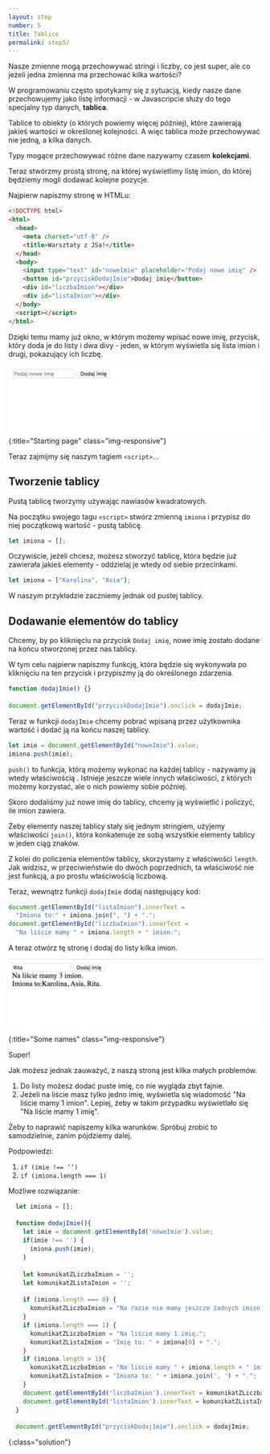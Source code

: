 ```yaml
---
layout: step
number: 5
title: Tablice
permalink: step5/
---
```


Nasze zmienne mogą przechowywać stringi i liczby, co jest super, ale co jeżeli jedna zmienna ma przechować kilka wartości?

W programowaniu często spotykamy się z sytuacją, kiedy nasze dane przechowujemy jako listę informacji - w Javascripcie służy do tego specjalny typ danych, **tablica**.

Tablice to obiekty (o których powiemy więcej później), które zawierają jakieś wartości w określonej kolejności. A więc tablica może przechowywać nie jedną, a kilka danych.

Typy mogące przechowywać różne dane nazywamy czasem **kolekcjami**.

Teraz stwórzmy prostą stronę, na której wyświetlimy listę imion, do której będziemy mogli dodawać kolejne pozycje.

Najpierw napiszmy stronę w HTMLu:

```html
<!DOCTYPE html>
<html>
  <head>
    <meta charset="utf-8" />
    <title>Warsztaty z JSa!</title>
  </head>
  <body>
    <input type="text" id="noweImie" placeholder="Podaj nowe imię" />
    <button id="przyciskDodajImie">Dodaj imię</button>
    <div id="liczbaImion"></div>
    <div id="listaImion"></div>
  </body>
  <script></script>
</html>
```

Dzięki temu mamy już okno, w którym możemy wpisać nowe imię, przycisk, który doda je do listy i dwa divy - jeden, w którym wyświetla się lista imion i drugi, pokazujący ich liczbę.

![Starting page](../assets/step-5a.png){:title="Starting page" class="img-responsive"}

Teraz zajmijmy się naszym tagiem `<script>`...

## Tworzenie tablicy

Pustą tablicę tworzymy używając nawiasów kwadratowych.

Na początku swojego tagu `<script>` stwórz zmienną `imiona` i przypisz do niej początkową wartość - pustą tablicę.

```Javascript
let imiona = [];
```

Oczywiście, jeżeli chcesz, możesz stworzyć tablicę, która będzie już zawierała jakieś elementy - oddzielaj je wtedy od siebie przecinkami.

```Javascript
let imiona = ["Karolina", "Asia"];
```

W naszym przykładzie zaczniemy jednak od pustej tablicy.

## Dodawanie elementów do tablicy

Chcemy, by po kliknięciu na przycisk `Dodaj imię`, nowe imię zostało dodane na końcu stworzonej przez nas tablicy.

W tym celu najpierw napiszmy funkcję, która będzie się wykonywała po kliknięciu na ten przycisk i przypiszmy ją do określonego zdarzenia.

```javascript
function dodajImie() {}

document.getElementById("przyciskDodajImie").onclick = dodajImie;
```

Teraz w funkcji `dodajImie` chcemy pobrać wpisaną przez użytkownika wartość i dodać ją na końcu naszej tablicy.

```javascript
let imie = document.getElementById("noweImie").value;
imiona.push(imie);
```

`push()` to funkcja, którą możemy wykonać na każdej tablicy - nazywamy ją wtedy właściwością <!-- a nie przypadkiem metodą? -->. Istnieje jeszcze wiele innych właściwości, z których możemy korzystać, ale o nich powiemy sobie później.

Skoro dodaliśmy już nowe imię do tablicy, chcemy ją wyświetlić i policzyć, ile imion zawiera.

Żeby elementy naszej tablicy stały się jednym stringiem, użyjemy właściwości `join()`, która konkatenuje ze sobą wszystkie elementy tablicy w jeden ciąg znaków.

Z kolei do policzenia elementów tablicy, skorzystamy z właściwości `length`. Jak widzisz, w przeciwieństwie do dwóch poprzednich, ta właściwość nie jest funkcją, a po prostu właściwością liczbową.

Teraz, wewnątrz funkcji `dodajImie` dodaj następujący kod:

```javascript
document.getElementById("listaImion").innerText =
  "Imiona to:" + imiona.join(", ") + ".";
document.getElementById("liczbaImion").innerText =
  "Na liście mamy " + imiona.length + " imion.";
```

A teraz otwórz tę stronę i dodaj do listy kilka imion.

![Some names](../assets/step-5b.png){:title="Some names" class="img-responsive"}

Super!

Jak możesz jednak zauważyć, z naszą stroną jest kilka małych problemów.

1. Do listy możesz dodać puste imię, co nie wygląda zbyt fajnie.
2. Jeżeli na liście masz tylko jedno imię, wyświetla się wiadomość "Na liście mamy 1 imion". Lepiej, żeby w takim przypadku wyświetlało się "Na liście mamy 1 imię".
<!-- Nawiasem mówiąc, dwa, trzy i cztery imiona też będą się wyświetlać niepoprawnie ;) -->

Żeby to naprawić napiszemy kilka warunków. Spróbuj zrobić to samodzielnie, zanim pójdziemy dalej.

Podpowiedzi:

1. `if (imie !== ‘’)`
2. `if (imiona.length === 1)`

Możliwe rozwiązanie:

```javascript
  let imiona = [];

  function dodajImie(){
    let imie = document.getElementById('noweImie').value;
    if(imie !== '') {
      imiona.push(imie);
    }

    let komunikatZLiczbaImion = '';
    let komunikatZListaImion = '';

    if (imiona.length === 0) {
      komunikatZLiczbaImion = "Na razie nie mamy jeszcze żadnych imion.";
    }
    if (imiona.length === 1) {
      komunikatZLiczbaImion = "Na liście mamy 1 imię.";
      komunikatZListaImion = "Imię to: " + imiona[0] + ".";
    }
    if (imiona.length > 1){
      komunikatZLiczbaImion = "Na liście mamy " + imiona.length + " imion.";
      komunikatZListaImion = "Imiona to: " + imiona.join(', ') + ".";
    }
    document.getElementById('liczbaImion').innerText = komunikatZLiczbaImion;
    document.getElementById('listaImion').innerText = komunikatZListaImion;
  }

  document.getElementById("przyciskDodajImie").onclick = dodajImie;
```
{:class="solution"}
